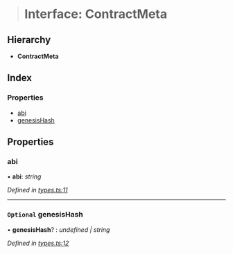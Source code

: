 > # Interface: ContractMeta

## Hierarchy

* **ContractMeta**

## Index

### Properties

* [abi](_types_.contractmeta.md#abi)
* [genesisHash](_types_.contractmeta.md#optional-genesishash)

## Properties

###  abi

• **abi**: *string*

*Defined in [types.ts:11](https://github.com/polkadot-js/ui/blob/95d9151/packages/ui-keyring/src/types.ts#L11)*

___

### `Optional` genesisHash

• **genesisHash**? : *undefined | string*

*Defined in [types.ts:12](https://github.com/polkadot-js/ui/blob/95d9151/packages/ui-keyring/src/types.ts#L12)*